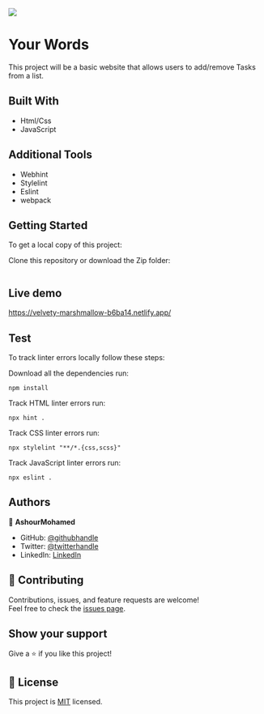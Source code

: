![](https://img.shields.io/badge/Microverse-blueviolet)
# Your Words


This project will be a basic website that allows users to add/remove Tasks from a list.


## Built With

- Html/Css
- JavaScript

## Additional Tools

- Webhint
- Stylelint
- Eslint
- webpack

## Getting Started

To get a local copy of this project:

Clone this repository or download the Zip folder:
```

``` 

## Live demo
https://velvety-marshmallow-b6ba14.netlify.app/

## Test
To track linter errors locally follow these steps:  

Download all the dependencies run:
```
npm install
```
Track HTML linter errors run:
```
npx hint .
```
Track CSS linter errors run:
```
npx stylelint "**/*.{css,scss}"
```
Track JavaScript linter errors run:
```
npx eslint .
```


## Authors

👤 **AshourMohamed**

- GitHub: [@githubhandle](https://github.com/AACHOURMOHAMED)
- Twitter: [@twitterhandle](https://twitter.com/MohamedAachour3)
- LinkedIn: [LinkedIn](https://linkedin.com/in/mohamed-aachour-25405b215)


## 🤝 Contributing

Contributions, issues, and feature requests are welcome!  
Feel free to check the [issues page](https://github.com/AACHOURMOHAMED/awesome-books/issues).


## Show your support

Give a ⭐️ if you like this project!


## 📝 License

This project is [MIT](./MIT.md) licensed.
